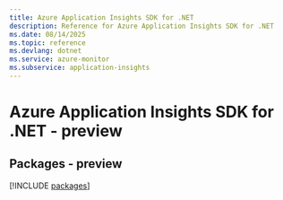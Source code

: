 ```yaml
---
title: Azure Application Insights SDK for .NET
description: Reference for Azure Application Insights SDK for .NET
ms.date: 08/14/2025
ms.topic: reference
ms.devlang: dotnet
ms.service: azure-monitor
ms.subservice: application-insights
---
```

# Azure Application Insights SDK for .NET - preview
## Packages - preview
[!INCLUDE [packages](application-insights-index.md)]